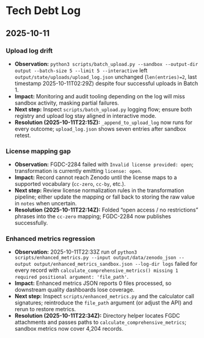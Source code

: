 # Tech Debt Log

## 2025-10-11

### Upload log drift
- **Observation:** `python3 scripts/batch_upload.py --sandbox --output-dir output --batch-size 5 --limit 5 --interactive` left `output/state/uploads/upload_log.json` unchanged (`len(entries)=2`, last timestamp 2025-10-11T02:29Z) despite four successful uploads in Batch 1.
- **Impact:** Monitoring and audit tooling depending on the log will miss sandbox activity, masking partial failures.
- **Next step:** Inspect `scripts/batch_upload.py` logging flow; ensure both registry and upload log stay aligned in interactive mode.
- **Resolution (2025-10-11T22:15Z):** `_append_to_upload_log` now runs for every outcome; `upload_log.json` shows seven entries after sandbox retest.

### License mapping gap
- **Observation:** FGDC-2284 failed with `Invalid license provided: open`; transformation is currently emitting `license: open`.
- **Impact:** Record cannot reach Zenodo until the license maps to a supported vocabulary (`cc-zero`, `cc-by`, etc.).
- **Next step:** Review license normalization rules in the transformation pipeline; either update the mapping or fall back to storing the raw value in `notes` when uncertain.
- **Resolution (2025-10-11T22:14Z):** Folded “open access / no restrictions” phrases into the `cc-zero` mapping; FGDC-2284 now publishes successfully.

### Enhanced metrics regression
- **Observation:** 2025-10-11T22:33Z run of `python3 scripts/enhanced_metrics.py --input output/data/zenodo_json --output output/enhanced_metrics_sandbox.json --log-dir logs` failed for every record with `calculate_comprehensive_metrics() missing 1 required positional argument: 'file_path'`.
- **Impact:** Enhanced metrics JSON reports 0 files processed, so downstream quality dashboards lose coverage.
- **Next step:** Inspect `scripts/enhanced_metrics.py` and the calculator call signatures; reintroduce the `file_path` argument (or adjust the API) and rerun to restore metrics.
- **Resolution (2025-10-11T22:34Z):** Directory helper locates FGDC attachments and passes paths to `calculate_comprehensive_metrics`; sandbox metrics now cover 4,204 records.
